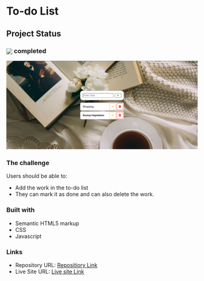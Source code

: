 # To-do List

## Project Status

<h3><img align="center" height="30" src="https://user-images.githubusercontent.com/77252075/217149827-cfed2bf9-caf7-4e9b-806a-efd99d23c6c5.png"> completed</h3>

![toDoListScreenShot](./images/ui-ss.png)

### The challenge

Users should be able to:

- Add the work in the to-do list 
- They can mark it as done and can also delete the work.

### Built with

- Semantic HTML5 markup
- CSS
- Javascript

### Links

- Repository URL: [Repositiory Link](https://github.com/svandu/to-do-list)
- Live Site URL: [Live site Link](https://to-do-list-surbhi.netlify.app/)
